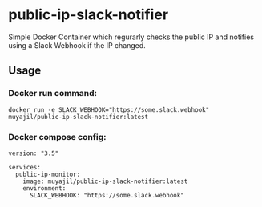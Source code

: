 # public-ip-slack-notifier
Simple Docker Container which regurarly checks the public IP and notifies using a Slack Webhook if the IP changed.

## Usage

### Docker run command:

`docker run -e SLACK_WEBHOOK="https://some.slack.webhook" muyajil/public-ip-slack-notifier:latest`

### Docker compose config:

```
version: "3.5"

services:
  public-ip-monitor:
    image: muyajil/public-ip-slack-notifier:latest
    environment:
      SLACK_WEBHOOK: "https://some.slack.webhook"
```